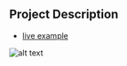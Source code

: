 ## Project Description

* [live example](https://tae898.github.io/website-templates/zenlike/)

![alt text](https://github.com/learning-zone/Website-Templates/blob/master/assets/zenlike.png "zenlike")
